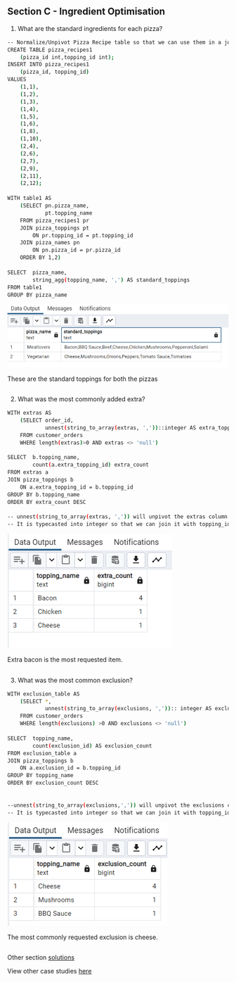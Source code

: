 ## Section C - Ingredient Optimisation

1. What are the standard ingredients for each pizza?
```bash
-- Normalize/Unpivot Pizza Recipe table so that we can use them in a join
CREATE TABLE pizza_recipes1 
    (pizza_id int,topping_id int);
INSERT INTO pizza_recipes1
    (pizza_id, topping_id) 
VALUES
    (1,1),
    (1,2),
    (1,3),
    (1,4),
    (1,5),
    (1,6),
    (1,8),
    (1,10),
    (2,4),
    (2,6),
    (2,7),
    (2,9),
    (2,11),
    (2,12);

WITH table1 AS
    (SELECT pn.pizza_name,
            pt.topping_name
    FROM pizza_recipes1 pr
    JOIN pizza_toppings pt 
        ON pr.topping_id = pt.topping_id
    JOIN pizza_names pn 
        ON pn.pizza_id = pr.pizza_id
    ORDER BY 1,2)

SELECT  pizza_name,
        string_agg(topping_name, ',') AS standard_toppings
FROM table1
GROUP BY pizza_name
```
![](https://github.com/MandarSawant18/SQL_Projects/blob/main/Data%20with%20Danny%20SQL%20Challenge/Case%20Study%202%20-%20Pizza%20Runner/Screenshots/C1.png?raw=true)

These are the standard toppings for both the pizzas
##
2. What was the most commonly added extra?
```bash
WITH extras AS
    (SELECT order_id,
            unnest(string_to_array(extras, ','))::integer AS extra_topping_id
    FROM customer_orders
    WHERE length(extras)>0 AND extras <> 'null')

SELECT  b.topping_name,
        count(a.extra_topping_id) extra_count
FROM extras a
JOIN pizza_toppings b 
    ON a.extra_topping_id = b.topping_id
GROUP BY b.topping_name
ORDER BY extra_count DESC

-- unnest(string_to_array(extras, ',')) will unpivot the extras column and the data type will be string
-- It is typecasted into integer so that we can join it with topping_id (int), else we cannot join a string with an integer
```
![](https://github.com/MandarSawant18/SQL_Projects/blob/main/Data%20with%20Danny%20SQL%20Challenge/Case%20Study%202%20-%20Pizza%20Runner/Screenshots/C2.png?raw=true)

Extra bacon is the most requested item.
##
3. What was the most common exclusion?
```bash
WITH exclusion_table AS
    (SELECT *,
            unnest(string_to_array(exclusions, ',')):: integer AS exclusion_id
    FROM customer_orders
    WHERE length(exclusions) >0 AND exclusions <> 'null')

SELECT  topping_name,
        count(exclusion_id) AS exclusion_count
FROM exclusion_table a
JOIN pizza_toppings b 
    ON a.exclusion_id = b.topping_id
GROUP BY topping_name
ORDER BY exclusion_count DESC


--unnest(string_to_array(exclusions,',')) will unpivot the exclusions column and the data type will be string
-- It is typecasted into integer so that we can join it with topping_id (int), else we cannot join a string with an integer
```
![](https://github.com/MandarSawant18/SQL_Projects/blob/main/Data%20with%20Danny%20SQL%20Challenge/Case%20Study%202%20-%20Pizza%20Runner/Screenshots/C3.png?raw=true)

The most commonly requested exclusion is cheese.


























##
Other section [solutions](https://github.com/MandarSawant18/SQL_Projects/tree/main/Data%20with%20Danny%20SQL%20Challenge/Case%20Study%202%20-%20Pizza%20Runner/Solution%20Files%20md)

View other case studies [here](https://github.com/MandarSawant18/SQL_Projects/tree/main/Data%20with%20Danny%20SQL%20Challenge)